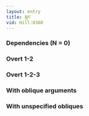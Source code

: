 ```yaml
---
layout: entry
title: སྒར་
vid: Hill:0360
---
```

### Dependencies (N = 0)


### Overt 1-2


### Overt 1-2-3


### With oblique arguments


### With unspecified obliques
